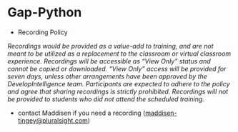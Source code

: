 # Gap-Python

* Recording Policy

_Recordings would be provided as a value-add to training, and are not meant to be utilized as a replacement to the classroom or virtual classroom experience. Recordings will be accessible as “View Only” status and cannot be copied or downloaded. “View Only” access will be provided for seven days, unless other arrangements have been approved by the DevelopIntelligence team. Participants are expected to adhere to the policy and agree that sharing recordings is strictly prohibited. Recordings will not be provided to students who did not attend the scheduled training._

* contact Maddisen if you need a recording (maddisen-tingey@pluralsight.com)








